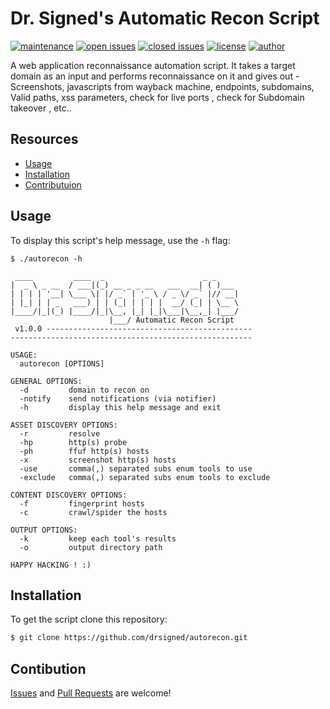 # Dr. Signed's Automatic Recon Script

[![maintenance](https://img.shields.io/badge/maintained%3F-yes-0040ff.svg)](https://github.com/drsigned/autorecon) [![open issues](https://img.shields.io/github/issues-raw/drsigned/autorecon.svg?style=flat&color=0040ff)](https://github.com/drsigned/autorecon/issues?q=is:issue+is:open) [![closed issues](https://img.shields.io/github/issues-closed-raw/drsigned/autorecon.svg?style=flat&color=0040ff)](https://github.com/drsigned/autorecon/issues?q=is:issue+is:closed) [![license](https://img.shields.io/badge/license-MIT-gray.svg?colorB=0040FF)](https://github.com/drsigned/autorecon/blob/master/LICENSE) [![author](https://img.shields.io/badge/twitter-@drsigned-0040ff.svg)](https://twitter.com/drsigned)

A web application reconnaissance automation script. It takes a target domain as an input and performs reconnaissance on it and gives out - Screenshots, javascripts from wayback machine, endpoints, subdomains, Valid paths, xss parameters, check for live ports , check for Subdomain takeover , etc..

## Resources

* [Usage](#usage)
* [Installation](#installation)
* [Contributuion](#contribution)

## Usage

To display this script's help message, use the `-h` flag:

```
$ ./autorecon -h

 ____         ____  _                      _ _     
|  _ \ _ __  / ___|(_) __ _ _ __   ___  __| ( )___ 
| | | | '__| \___ \| |/ _` | '_ \ / _ \/ _` |// __|
| |_| | | _   ___) | | (_| | | | |  __/ (_| | \__ \
|____/|_|(_) |____/|_|\__, |_| |_|\___|\__,_| |___/
                      |___/ Automatic Recon Script
 v1.0.0 ----------------------------------------------
------------------------------------------------------

USAGE:
  autorecon [OPTIONS]

GENERAL OPTIONS:
  -d 		 domain to recon on
  -notify 	 send notifications (via notifier)
  -h 		 display this help message and exit

ASSET DISCOVERY OPTIONS:
  -r 		 resolve
  -hp 		 http(s) probe
  -ph 		 ffuf http(s) hosts
  -x 		 screenshot http(s) hosts
  -use 		 comma(,) separated subs enum tools to use
  -exclude 	 comma(,) separated subs enum tools to exclude

CONTENT DISCOVERY OPTIONS:
  -f 		 fingerprint hosts
  -c 		 crawl/spider the hosts

OUTPUT OPTIONS:
  -k 		 keep each tool's results
  -o 		 output directory path

HAPPY HACKING ! :)
```

## Installation

To get the script clone this repository:

```bash
$ git clone https://github.com/drsigned/autorecon.git
```

## Contibution

[Issues](https://github.com/drsigned/autorecon/issues) and [Pull Requests](https://github.com/drsigned/autorecon/pulls) are welcome!